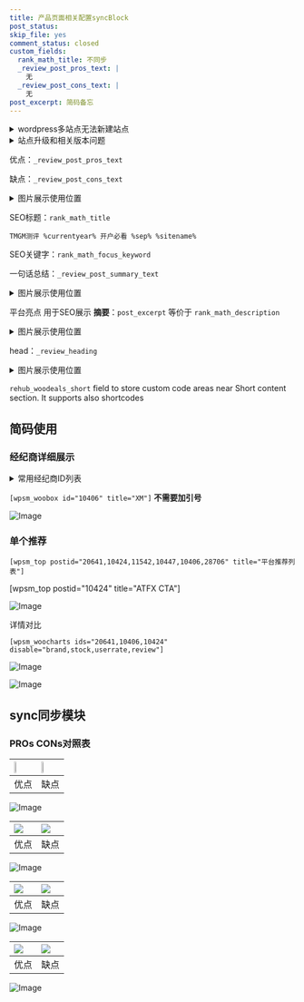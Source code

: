 ```yaml
---
title: 产品页面相关配置syncBlock
post_status: 
skip_file: yes
comment_status: closed
custom_fields:
  rank_math_title: 不同步
  _review_post_pros_text: |
    无
  _review_post_cons_text: |
    无
post_excerpt: 简码备忘
---
```

<details><summary>wordpress多站点无法新建站点</summary>

<li>和报错需要清理cookies一样的原因</li>
<li>wp-config.php里面<code>define( 'SUBDOMAIN_INSTALL', false );//子域名安装</code></li>
<li>新建子站点是用<code>define( 'SUBDOMAIN_INSTALL', true);//子域名安装</code> 完成以后，改成<code>false</code></li>
</details>

<details><summary>站点升级和相关版本问题</summary>

<p>wordpress：5.9.9
woocommerce：7.5.1
出现问题的地方：主题选项里面>><strong>Product layout >>compact style</strong></p>
<p>如何出现没有用过的字段 导致无法保存。先导出配置 然后进行修改，后面再次恢复即可。</p>
<p>出现部分字段无法显示时，需要返回默认布局后，对产品进行保存就好了。</p>
<p></p>
</details>

优点：`_review_post_pros_text`

缺点：`_review_post_cons_text`

<details><summary>图片展示使用位置</summary>

<img src="https://prod-files-secure.s3.us-west-2.amazonaws.com/39ed1227-6d7d-4570-be36-9ccd4a2c4241/f51d3d83-55d4-4bdf-9604-f37ec77ab556/Untitled.png?X-Amz-Algorithm=AWS4-HMAC-SHA256&X-Amz-Content-Sha256=UNSIGNED-PAYLOAD&X-Amz-Credential=ASIAZI2LB466UFKS53HN%2F20250731%2Fus-west-2%2Fs3%2Faws4_request&X-Amz-Date=20250731T165523Z&X-Amz-Expires=3600&X-Amz-Security-Token=IQoJb3JpZ2luX2VjELD%2F%2F%2F%2F%2F%2F%2F%2F%2F%2FwEaCXVzLXdlc3QtMiJIMEYCIQCiyEa4Yxycoh6OsjHelz1tOl1W%2F8N2GoIK5%2FLNcVBQeQIhAKO9qBP%2F4RwtvPYPZnduV%2FCfugQ2xWOoHw1lrXeKBhEgKogECNn%2F%2F%2F%2F%2F%2F%2F%2F%2F%2FwEQABoMNjM3NDIzMTgzODA1IgzrAM0qUjMypO9fdIAq3APukPLKz8BxGpj8S9b0mQWg5Fnht4qxG89aWvr68hvQfi%2BxnCndX9uBW1vHLK0ybI%2FdY7f3mZIkRNsKUU1VVRhl1rA9QAN8TpyN%2FuyMdsyWcdi4z1y8U%2BZYGi4P3lnivuh8CglFUqNx1IZprpH4DouKO8GE9T2pgE3NdtV4EctVmJ9UoV%2FvQdlJedSmvaoF6C5sr4xpQAZLALlT%2FocZn7W2iGYfRG3jzVOF1RXvF5T9UuJdSCyxiK%2BGrYlnFu2oDkHotq66oVIot69XRAOc4OJhAWHavMPgosQTS9O1qQLxf2eTqUL9vURLjyEr6vgKEF%2Bssc0g6LHsBtGc8KH5EbZeVR0IlJ2sGhPMp3vRx8ZppRLaipBerLMlY04iLQDeMQtIaw1hKIPJRHGqsClp2Io%2BhFG42CAcZra%2FkIGs76L9n%2F9DUcP6Fp6IunbpWpLH9QeqaPJDyU6QEwdWmscJh7IaSX%2FylbsZut%2F5ciGQCX4QUFlTaSrjlC2%2BQyogrkfAdeVWjTfR9xBTsn2c2sHSdCynmGLAIm%2FChE4zTIjVrI%2Bz%2Fp4GGkJmHTmXk0QGNs6ftQVHJeX%2FWVYCk9o63281SdRxvmnip0kRQtvobZ0YHToCNh%2Fz3VrBKIArX549kTCvnK7EBjqkAQZVRjqRZcmVpgLYpNg3G5j%2FEw7pRvV9Ae1f%2BEM49HiwxU1%2FYH6PoKE%2FV%2B4ckLTtT0yewsXHLLsSqfN%2B%2B098y1zc2YJWwyFDNGgoitZW42kDPvBrkJjW6ZY%2F6Bq2zzPIg5HIi2U6dW46NHSop7NxdF%2FSReOVIBrAd6qXGG9q4E1resFyKTkly8gfSQIC%2FjrtreVfyMKWoQIKU%2Fe8YGBVzlBR0q7Z&X-Amz-Signature=0d7b840f6ff5b5fa195ec6caef400a54f2ef22cc286e5c309cae71c53b8068fa&X-Amz-SignedHeaders=host&x-amz-checksum-mode=ENABLED&x-id=GetObject" alt="Image">
</details>

SEO标题：`rank_math_title`

`TMGM测评 %currentyear% 开户必看 %sep% %sitename%`

SEO关键字：`rank_math_focus_keyword`

一句话总结：`_review_post_summary_text`

<details><summary>图片展示使用位置</summary>

<img src="https://prod-files-secure.s3.us-west-2.amazonaws.com/39ed1227-6d7d-4570-be36-9ccd4a2c4241/4b96a922-296c-4f4e-8630-d1c870cbce01/Untitled.png?X-Amz-Algorithm=AWS4-HMAC-SHA256&X-Amz-Content-Sha256=UNSIGNED-PAYLOAD&X-Amz-Credential=ASIAZI2LB4666JV7SRA4%2F20250731%2Fus-west-2%2Fs3%2Faws4_request&X-Amz-Date=20250731T165524Z&X-Amz-Expires=3600&X-Amz-Security-Token=IQoJb3JpZ2luX2VjELD%2F%2F%2F%2F%2F%2F%2F%2F%2F%2FwEaCXVzLXdlc3QtMiJGMEQCIDxmzAfRsn7s8j5V6VISDm0NA76OSLSNRMN9e8hfLePxAiBDpcJQPE6hqkwxdKCLtbv6Nq5jlrBzht%2Fyf5BUUmCgayqIBAjZ%2F%2F%2F%2F%2F%2F%2F%2F%2F%2F8BEAAaDDYzNzQyMzE4MzgwNSIMoj1xe2FQklRJ%2Bl70KtwDi9nJiLuFtcasCnOMZJZjry03NoyCiqh64wFXgCMOUsl1CST0eTgUXLeevlauZUUIKlLXUU8%2Bwf7%2Fv%2BHr80%2BBh8B5bD0Uif%2BKXCDobrPhy%2FA2i%2BPm91Kt9qNkKINcUeaS7Zl12lNkLZAujC2fJderqeuPAoPodATqaDKSkGP9tiUVft27dLekV5%2FyU6OotnK3Etw%2FH7E8PnlbfMmgghpqQ1MSmFyK3SD9His6J3ug5oSHmwh7FQIo2cHL1zDVHGbEg%2BBC%2BFZTxIdT6fKIuUiFqd02VrNNDaMqDthtQNuesA%2FpUZ%2B2yAYjLaIhRe0w%2BBX%2FHN9LgCxRFRofQdLvtXYhwHXW4zlIsRW68Vb%2BiSFQKc8%2FB1KbGj%2FTtP7UveMBRR5ozaKwzaPtmgY3Py%2BV9uz08XnmsBvQ3eZ5uCNBqe0Rj3pqvHY5ywGOj5mjTcaaLsePEfGzxDoTrb2ZQTGiWERAf417ihB6vsy1tj%2FqcTCnr3NhtC5Yh0HIC5j%2Byyp%2BCVKbhEVibEk6JVYH%2BHRpQ5dKwvAutKs0heXO1gqIFj43YCqNCHCNDdq8CYryImtbsKOgTQSOrLx3qtOokxhkyV500B%2FRLfmbfmJY8oyesqCBoRSypUW15OOz5j3BZMwwwZyuxAY6pgFMRNss%2FVMuCIP74NlpJ4e59YrHEODNK91F5BSp30uFA8zg%2Faz%2F8oQyEMbR0ty5qJGip%2B%2B%2FdD40wHmEW%2Bg%2FjcEgYz00%2BD70oc4r5QhQBW1GOhg8C%2FIFhqzV0zWSsLn6yPa622jlTdOAfCC2zZ4Yid4JX0QHybIXOiBjFPhYrNL%2FHqdZM1Y1ue1T%2BJZzSDfhb4gQ6CN5epxDrJDhRnV8IkxhKP6Fg%2F4Y&X-Amz-Signature=d9f44ff7041081bf8648194770e6ab1526ce084b5fd92d0a4a87276009990541&X-Amz-SignedHeaders=host&x-amz-checksum-mode=ENABLED&x-id=GetObject" alt="Image">
</details>

平台亮点 用于SEO展示 **摘要**：`post_excerpt`  等价于 `rank_math_description`

<details><summary>图片展示使用位置</summary>

<img src="https://prod-files-secure.s3.us-west-2.amazonaws.com/39ed1227-6d7d-4570-be36-9ccd4a2c4241/1ee11f63-b60a-4dfe-a7a7-d58ff23b5d88/Untitled.png?X-Amz-Algorithm=AWS4-HMAC-SHA256&X-Amz-Content-Sha256=UNSIGNED-PAYLOAD&X-Amz-Credential=ASIAZI2LB4667M6522FU%2F20250731%2Fus-west-2%2Fs3%2Faws4_request&X-Amz-Date=20250731T165524Z&X-Amz-Expires=3600&X-Amz-Security-Token=IQoJb3JpZ2luX2VjELD%2F%2F%2F%2F%2F%2F%2F%2F%2F%2FwEaCXVzLXdlc3QtMiJIMEYCIQDwqyOgjRsi697zy1R8jrN1B8%2FbzE%2Bl61KGCdGpNCEPHwIhALkamIVpteAc4eKw3LjlxP53zOywh%2FiyEDHwPi8BRUjEKogECNn%2F%2F%2F%2F%2F%2F%2F%2F%2F%2FwEQABoMNjM3NDIzMTgzODA1IgxxtKtvVPRocCns7oIq3APl8JJebf5oC9UGVXL7MPMiR1s3acqn2e8vJr41Ji1yrorboqfysYgo0%2BWtRiki%2F9InAsw94kKM3%2BUaDxgc%2BW1ldATLpoJvCKc1o1kMKejmwQCzsd4Q8P7a2lLwEDOo9xxxt8NIBdyB2jTv3nixVoIlNejnsCtSwYEgkPlkzzlSAYyiOTouozIGflxiGVBJceLOTyxx0BS%2Bg9KCi%2FjsyJsDmKY2Q4LzAX%2FP%2FMzJAoIL78lPUdhKIbW487M6wbLpJUsivY3G4%2FDebxSeSPMs6yT37vOQw4otWg09clfYHK%2FUEGeJXFDQiFVk0bepPNOycXwluTvy37roGOKfWTz%2Fsj30R7YdbXg6odC4LJPBZq0HcG7CRlNJOuodicUVlbiqnXPexRWiSAZrlKOi0Vd1wRLlGWkXpF1CiAGp0t0ddqL4y2K0wBpOeJxOQfn1xmLz7wnhklN7MTVev3EjI1GfOaFMmcOfLU6kgX8llI1XGfUNcNaTkIaepYrmkBkmWfTDUGC2KKITf9E4N%2BkjeoJ6RLccC%2FvP0iIX%2B8Km2UtKmjYrUzENjzqzcGW558AKF%2BJRpEebdkc6Kgxa4Y865ahnbSX4CSSwVD4KnwJCOTg5TT0IbzZ13QlJdD1V0XPjojC2nK7EBjqkAXUtCqQ%2Ba2w3w3rsVTzIAoB6KvTlWhyOVa7qiN49NNX8bllH0qyfv%2BpZe%2FIjn%2F5N7cM88DP%2B51RZ7at12fTLMaeLDFpZxzg%2BkB%2B3pDiPXNNUgQJ%2FkxiFnG%2FBiPlNjaO5WHQmCmZSkpIt%2B6w76%2F6er0gS82VpKQ2xmRszXR650nlO5gvDdC%2B%2FQLheVPLjf2cOYz%2F%2Fn9owjDhLiARwxgCgEq1yhTV2&X-Amz-Signature=240b7e7d85ddbb775a1502d1c53b339682dba45702aa989654f17c878e62d95c&X-Amz-SignedHeaders=host&x-amz-checksum-mode=ENABLED&x-id=GetObject" alt="Image">
<img src="https://prod-files-secure.s3.us-west-2.amazonaws.com/39ed1227-6d7d-4570-be36-9ccd4a2c4241/ad4118b5-78d8-4fbe-801e-3b29b5d99c01/Untitled.png?X-Amz-Algorithm=AWS4-HMAC-SHA256&X-Amz-Content-Sha256=UNSIGNED-PAYLOAD&X-Amz-Credential=ASIAZI2LB4667M6522FU%2F20250731%2Fus-west-2%2Fs3%2Faws4_request&X-Amz-Date=20250731T165524Z&X-Amz-Expires=3600&X-Amz-Security-Token=IQoJb3JpZ2luX2VjELD%2F%2F%2F%2F%2F%2F%2F%2F%2F%2FwEaCXVzLXdlc3QtMiJIMEYCIQDwqyOgjRsi697zy1R8jrN1B8%2FbzE%2Bl61KGCdGpNCEPHwIhALkamIVpteAc4eKw3LjlxP53zOywh%2FiyEDHwPi8BRUjEKogECNn%2F%2F%2F%2F%2F%2F%2F%2F%2F%2FwEQABoMNjM3NDIzMTgzODA1IgxxtKtvVPRocCns7oIq3APl8JJebf5oC9UGVXL7MPMiR1s3acqn2e8vJr41Ji1yrorboqfysYgo0%2BWtRiki%2F9InAsw94kKM3%2BUaDxgc%2BW1ldATLpoJvCKc1o1kMKejmwQCzsd4Q8P7a2lLwEDOo9xxxt8NIBdyB2jTv3nixVoIlNejnsCtSwYEgkPlkzzlSAYyiOTouozIGflxiGVBJceLOTyxx0BS%2Bg9KCi%2FjsyJsDmKY2Q4LzAX%2FP%2FMzJAoIL78lPUdhKIbW487M6wbLpJUsivY3G4%2FDebxSeSPMs6yT37vOQw4otWg09clfYHK%2FUEGeJXFDQiFVk0bepPNOycXwluTvy37roGOKfWTz%2Fsj30R7YdbXg6odC4LJPBZq0HcG7CRlNJOuodicUVlbiqnXPexRWiSAZrlKOi0Vd1wRLlGWkXpF1CiAGp0t0ddqL4y2K0wBpOeJxOQfn1xmLz7wnhklN7MTVev3EjI1GfOaFMmcOfLU6kgX8llI1XGfUNcNaTkIaepYrmkBkmWfTDUGC2KKITf9E4N%2BkjeoJ6RLccC%2FvP0iIX%2B8Km2UtKmjYrUzENjzqzcGW558AKF%2BJRpEebdkc6Kgxa4Y865ahnbSX4CSSwVD4KnwJCOTg5TT0IbzZ13QlJdD1V0XPjojC2nK7EBjqkAXUtCqQ%2Ba2w3w3rsVTzIAoB6KvTlWhyOVa7qiN49NNX8bllH0qyfv%2BpZe%2FIjn%2F5N7cM88DP%2B51RZ7at12fTLMaeLDFpZxzg%2BkB%2B3pDiPXNNUgQJ%2FkxiFnG%2FBiPlNjaO5WHQmCmZSkpIt%2B6w76%2F6er0gS82VpKQ2xmRszXR650nlO5gvDdC%2B%2FQLheVPLjf2cOYz%2F%2Fn9owjDhLiARwxgCgEq1yhTV2&X-Amz-Signature=9386112fd1b7f0e42366029b81f9720de6ec938cf25eae37073b5cb2e0db769f&X-Amz-SignedHeaders=host&x-amz-checksum-mode=ENABLED&x-id=GetObject" alt="Image">
<img src="https://prod-files-secure.s3.us-west-2.amazonaws.com/39ed1227-6d7d-4570-be36-9ccd4a2c4241/a38cf7c9-a79c-4b64-9e94-13589fe0758b/Untitled.png?X-Amz-Algorithm=AWS4-HMAC-SHA256&X-Amz-Content-Sha256=UNSIGNED-PAYLOAD&X-Amz-Credential=ASIAZI2LB4667M6522FU%2F20250731%2Fus-west-2%2Fs3%2Faws4_request&X-Amz-Date=20250731T165524Z&X-Amz-Expires=3600&X-Amz-Security-Token=IQoJb3JpZ2luX2VjELD%2F%2F%2F%2F%2F%2F%2F%2F%2F%2FwEaCXVzLXdlc3QtMiJIMEYCIQDwqyOgjRsi697zy1R8jrN1B8%2FbzE%2Bl61KGCdGpNCEPHwIhALkamIVpteAc4eKw3LjlxP53zOywh%2FiyEDHwPi8BRUjEKogECNn%2F%2F%2F%2F%2F%2F%2F%2F%2F%2FwEQABoMNjM3NDIzMTgzODA1IgxxtKtvVPRocCns7oIq3APl8JJebf5oC9UGVXL7MPMiR1s3acqn2e8vJr41Ji1yrorboqfysYgo0%2BWtRiki%2F9InAsw94kKM3%2BUaDxgc%2BW1ldATLpoJvCKc1o1kMKejmwQCzsd4Q8P7a2lLwEDOo9xxxt8NIBdyB2jTv3nixVoIlNejnsCtSwYEgkPlkzzlSAYyiOTouozIGflxiGVBJceLOTyxx0BS%2Bg9KCi%2FjsyJsDmKY2Q4LzAX%2FP%2FMzJAoIL78lPUdhKIbW487M6wbLpJUsivY3G4%2FDebxSeSPMs6yT37vOQw4otWg09clfYHK%2FUEGeJXFDQiFVk0bepPNOycXwluTvy37roGOKfWTz%2Fsj30R7YdbXg6odC4LJPBZq0HcG7CRlNJOuodicUVlbiqnXPexRWiSAZrlKOi0Vd1wRLlGWkXpF1CiAGp0t0ddqL4y2K0wBpOeJxOQfn1xmLz7wnhklN7MTVev3EjI1GfOaFMmcOfLU6kgX8llI1XGfUNcNaTkIaepYrmkBkmWfTDUGC2KKITf9E4N%2BkjeoJ6RLccC%2FvP0iIX%2B8Km2UtKmjYrUzENjzqzcGW558AKF%2BJRpEebdkc6Kgxa4Y865ahnbSX4CSSwVD4KnwJCOTg5TT0IbzZ13QlJdD1V0XPjojC2nK7EBjqkAXUtCqQ%2Ba2w3w3rsVTzIAoB6KvTlWhyOVa7qiN49NNX8bllH0qyfv%2BpZe%2FIjn%2F5N7cM88DP%2B51RZ7at12fTLMaeLDFpZxzg%2BkB%2B3pDiPXNNUgQJ%2FkxiFnG%2FBiPlNjaO5WHQmCmZSkpIt%2B6w76%2F6er0gS82VpKQ2xmRszXR650nlO5gvDdC%2B%2FQLheVPLjf2cOYz%2F%2Fn9owjDhLiARwxgCgEq1yhTV2&X-Amz-Signature=2166314db44f8fbdb49808f3549148bd5e48c115947fba762a61ce8f8a4b3571&X-Amz-SignedHeaders=host&x-amz-checksum-mode=ENABLED&x-id=GetObject" alt="Image">
<img src="https://prod-files-secure.s3.us-west-2.amazonaws.com/39ed1227-6d7d-4570-be36-9ccd4a2c4241/7da6fc1e-d2ac-42ae-8c75-cb5749aa18f6/Untitled.png?X-Amz-Algorithm=AWS4-HMAC-SHA256&X-Amz-Content-Sha256=UNSIGNED-PAYLOAD&X-Amz-Credential=ASIAZI2LB4667M6522FU%2F20250731%2Fus-west-2%2Fs3%2Faws4_request&X-Amz-Date=20250731T165524Z&X-Amz-Expires=3600&X-Amz-Security-Token=IQoJb3JpZ2luX2VjELD%2F%2F%2F%2F%2F%2F%2F%2F%2F%2FwEaCXVzLXdlc3QtMiJIMEYCIQDwqyOgjRsi697zy1R8jrN1B8%2FbzE%2Bl61KGCdGpNCEPHwIhALkamIVpteAc4eKw3LjlxP53zOywh%2FiyEDHwPi8BRUjEKogECNn%2F%2F%2F%2F%2F%2F%2F%2F%2F%2FwEQABoMNjM3NDIzMTgzODA1IgxxtKtvVPRocCns7oIq3APl8JJebf5oC9UGVXL7MPMiR1s3acqn2e8vJr41Ji1yrorboqfysYgo0%2BWtRiki%2F9InAsw94kKM3%2BUaDxgc%2BW1ldATLpoJvCKc1o1kMKejmwQCzsd4Q8P7a2lLwEDOo9xxxt8NIBdyB2jTv3nixVoIlNejnsCtSwYEgkPlkzzlSAYyiOTouozIGflxiGVBJceLOTyxx0BS%2Bg9KCi%2FjsyJsDmKY2Q4LzAX%2FP%2FMzJAoIL78lPUdhKIbW487M6wbLpJUsivY3G4%2FDebxSeSPMs6yT37vOQw4otWg09clfYHK%2FUEGeJXFDQiFVk0bepPNOycXwluTvy37roGOKfWTz%2Fsj30R7YdbXg6odC4LJPBZq0HcG7CRlNJOuodicUVlbiqnXPexRWiSAZrlKOi0Vd1wRLlGWkXpF1CiAGp0t0ddqL4y2K0wBpOeJxOQfn1xmLz7wnhklN7MTVev3EjI1GfOaFMmcOfLU6kgX8llI1XGfUNcNaTkIaepYrmkBkmWfTDUGC2KKITf9E4N%2BkjeoJ6RLccC%2FvP0iIX%2B8Km2UtKmjYrUzENjzqzcGW558AKF%2BJRpEebdkc6Kgxa4Y865ahnbSX4CSSwVD4KnwJCOTg5TT0IbzZ13QlJdD1V0XPjojC2nK7EBjqkAXUtCqQ%2Ba2w3w3rsVTzIAoB6KvTlWhyOVa7qiN49NNX8bllH0qyfv%2BpZe%2FIjn%2F5N7cM88DP%2B51RZ7at12fTLMaeLDFpZxzg%2BkB%2B3pDiPXNNUgQJ%2FkxiFnG%2FBiPlNjaO5WHQmCmZSkpIt%2B6w76%2F6er0gS82VpKQ2xmRszXR650nlO5gvDdC%2B%2FQLheVPLjf2cOYz%2F%2Fn9owjDhLiARwxgCgEq1yhTV2&X-Amz-Signature=66c5c4ff1d853ab5c50f708216184128c0221ba1014c60f0e1a933d171d78f72&X-Amz-SignedHeaders=host&x-amz-checksum-mode=ENABLED&x-id=GetObject" alt="Image">
<img src="https://prod-files-secure.s3.us-west-2.amazonaws.com/39ed1227-6d7d-4570-be36-9ccd4a2c4241/7e97f40a-eaee-47f5-b2f9-475f96808fa7/Untitled.png?X-Amz-Algorithm=AWS4-HMAC-SHA256&X-Amz-Content-Sha256=UNSIGNED-PAYLOAD&X-Amz-Credential=ASIAZI2LB4667M6522FU%2F20250731%2Fus-west-2%2Fs3%2Faws4_request&X-Amz-Date=20250731T165524Z&X-Amz-Expires=3600&X-Amz-Security-Token=IQoJb3JpZ2luX2VjELD%2F%2F%2F%2F%2F%2F%2F%2F%2F%2FwEaCXVzLXdlc3QtMiJIMEYCIQDwqyOgjRsi697zy1R8jrN1B8%2FbzE%2Bl61KGCdGpNCEPHwIhALkamIVpteAc4eKw3LjlxP53zOywh%2FiyEDHwPi8BRUjEKogECNn%2F%2F%2F%2F%2F%2F%2F%2F%2F%2FwEQABoMNjM3NDIzMTgzODA1IgxxtKtvVPRocCns7oIq3APl8JJebf5oC9UGVXL7MPMiR1s3acqn2e8vJr41Ji1yrorboqfysYgo0%2BWtRiki%2F9InAsw94kKM3%2BUaDxgc%2BW1ldATLpoJvCKc1o1kMKejmwQCzsd4Q8P7a2lLwEDOo9xxxt8NIBdyB2jTv3nixVoIlNejnsCtSwYEgkPlkzzlSAYyiOTouozIGflxiGVBJceLOTyxx0BS%2Bg9KCi%2FjsyJsDmKY2Q4LzAX%2FP%2FMzJAoIL78lPUdhKIbW487M6wbLpJUsivY3G4%2FDebxSeSPMs6yT37vOQw4otWg09clfYHK%2FUEGeJXFDQiFVk0bepPNOycXwluTvy37roGOKfWTz%2Fsj30R7YdbXg6odC4LJPBZq0HcG7CRlNJOuodicUVlbiqnXPexRWiSAZrlKOi0Vd1wRLlGWkXpF1CiAGp0t0ddqL4y2K0wBpOeJxOQfn1xmLz7wnhklN7MTVev3EjI1GfOaFMmcOfLU6kgX8llI1XGfUNcNaTkIaepYrmkBkmWfTDUGC2KKITf9E4N%2BkjeoJ6RLccC%2FvP0iIX%2B8Km2UtKmjYrUzENjzqzcGW558AKF%2BJRpEebdkc6Kgxa4Y865ahnbSX4CSSwVD4KnwJCOTg5TT0IbzZ13QlJdD1V0XPjojC2nK7EBjqkAXUtCqQ%2Ba2w3w3rsVTzIAoB6KvTlWhyOVa7qiN49NNX8bllH0qyfv%2BpZe%2FIjn%2F5N7cM88DP%2B51RZ7at12fTLMaeLDFpZxzg%2BkB%2B3pDiPXNNUgQJ%2FkxiFnG%2FBiPlNjaO5WHQmCmZSkpIt%2B6w76%2F6er0gS82VpKQ2xmRszXR650nlO5gvDdC%2B%2FQLheVPLjf2cOYz%2F%2Fn9owjDhLiARwxgCgEq1yhTV2&X-Amz-Signature=143ae9e1d1b84d90cc0bdd1271e3b0c7bc2c962e560eb58d6ae00d2e8ef2178e&X-Amz-SignedHeaders=host&x-amz-checksum-mode=ENABLED&x-id=GetObject" alt="Image">
</details>

head：`_review_heading`

<details><summary>图片展示使用位置</summary>

<img src="https://prod-files-secure.s3.us-west-2.amazonaws.com/39ed1227-6d7d-4570-be36-9ccd4a2c4241/3a4650ad-9887-415c-889a-edd51fa54f27/Untitled.png?X-Amz-Algorithm=AWS4-HMAC-SHA256&X-Amz-Content-Sha256=UNSIGNED-PAYLOAD&X-Amz-Credential=ASIAZI2LB4666KXZDAN2%2F20250731%2Fus-west-2%2Fs3%2Faws4_request&X-Amz-Date=20250731T165525Z&X-Amz-Expires=3600&X-Amz-Security-Token=IQoJb3JpZ2luX2VjELD%2F%2F%2F%2F%2F%2F%2F%2F%2F%2FwEaCXVzLXdlc3QtMiJGMEQCIAF7vldK3nwXmKRNPJBkSDqaxsAlq%2BmDeVnxxgJU0YDSAiB1g%2B8sq2QmyXSxpJkryQL8dQ0gh5skIwlDJQHbQJQuKyqIBAjZ%2F%2F%2F%2F%2F%2F%2F%2F%2F%2F8BEAAaDDYzNzQyMzE4MzgwNSIMCYiEWELDVWNLOCVnKtwDedl2IuW7hq61GjfwofP%2BLqPr9PN%2BTfosRKFlgbfl27wJmyTDJ1URIksrXdVth4xFgMFp9L02IiFYxP%2FJ6ee%2FbKntaCtaFsqijp9NrYfNOm7cqhSkKFtA%2FieaM5GEkvk7CAzW73bv2%2Fw3ndY0AAVWmEY4hJGRUPo8ZEUM7NplEiAj19Gi%2FDM9qBJLHEIXJ87PHQMWLPVg5gjNldg%2BYvDwHNYSPdQzDhVETgGOMxxHMc6AEhcxhX7g4qcPAKavpW641t3WC1lHOpZXky3S7sS283FY2BWLCQNxaqG7rked3ITvgnwFL2xjcqqxyap915AcuXRsvkBw%2FMgJDb7EfZJMApZ3x9B23%2FZLqG4spJ9mZyJRKCQXXT%2FQDJIIDxfh81yLcklWYyQELq6Kq5JZj7sPTMR2T%2FMBD8EizU2f3HT%2Fd3QSicNtvLeAG1HzjBAG%2FjqHxDxpSPT8CSOlnJzuaM3fQx1NtvklVMqOqWsD49X7TmSKd9HmP%2FYxQPMx3nsUTiUUz4E2sM7FAC7Bgb2vU8x6WvoKg2q72ufsLgUCBzZWOFvreACkRajHDkgAmpHeRjYQLlEgxrBINNshPabZ4oZODSMWKPgR9X5m5NytCO5jODZtnpiW7CgMkyJ9xtcwwJyuxAY6pgFWZ%2FK%2BKrCAjG124k2EN30zKkOUiWTNPAinQL3BXdqgW%2F1Nd0YehTqUd8044aXp3VfK0VJ78rrxpybDaHtQRVH2YJ3j05fnqvg94x9j3it4QcT6qz1s9KcOQA5RS6W9oV6SnpMEP2HAOG9wMfXHPOrRXQdyqm7%2BzWaIQ1YFyybtCP3gYYjHZjT0SPKrHtY5PhMyzFvF5gCVhvFoO%2FF%2FOEjb1t1B%2B3r3&X-Amz-Signature=59b8a78dab0b184f6156de1e5545af6cde2926372bc55bd7346800b0e406970d&X-Amz-SignedHeaders=host&x-amz-checksum-mode=ENABLED&x-id=GetObject" alt="Image">
</details>

`rehub_woodeals_short`	field to store custom code areas near Short content section. It supports also shortcodes



## 简码使用

### 经纪商详细展示

<details><summary>常用经纪商ID列表</summary>

<pre><code class="php">嘉盛 ===> 20641  [wpsm_woobox id="20641" title="嘉盛"]
易信easymarkets ===> 11542  [wpsm_woobox id="11542" title="易信easymarkets"]
ATFX外汇 ===> 10424  [wpsm_woobox id="10424" title="ATFX"]
XM ===> 10406  [wpsm_woobox id="10406" title="XM"]
TMGM ===> 29622  [wpsm_woobox id="29622" title="TMGM"]
HYCM ===> 10447  [wpsm_woobox id="10447" title="HYCM"]
fpmarkets澳福外汇 ===> 20639  [wpsm_woobox id="20639" title="fpmarkets澳福外汇"]</code></pre>
</details>

`[wpsm_woobox id="10406" title="XM"]` **不需要加引号**

![Image](https://prod-files-secure.s3.us-west-2.amazonaws.com/39ed1227-6d7d-4570-be36-9ccd4a2c4241/4f898f9d-0fa7-4e43-acd3-ac6bc7be575a/Untitled.png?X-Amz-Algorithm=AWS4-HMAC-SHA256&X-Amz-Content-Sha256=UNSIGNED-PAYLOAD&X-Amz-Credential=ASIAZI2LB4665QR3B5YI%2F20250731%2Fus-west-2%2Fs3%2Faws4_request&X-Amz-Date=20250731T165522Z&X-Amz-Expires=3600&X-Amz-Security-Token=IQoJb3JpZ2luX2VjELD%2F%2F%2F%2F%2F%2F%2F%2F%2F%2FwEaCXVzLXdlc3QtMiJIMEYCIQC8IqnoVn%2FNezDUB20lVNrsmtPRbQFiZDZthX7U8y0pbwIhAJxIH7R3VPrkS7NSfS0yLBSKNE04L2IgelZn4VJVwy3yKogECNn%2F%2F%2F%2F%2F%2F%2F%2F%2F%2FwEQABoMNjM3NDIzMTgzODA1IgyMpOTmzmBCMqRSICMq3ANaEj0Hu%2FHH2KbvrTRV3Av34QyFm6QLDoqipRJdXhwKe9r9pOjnK85Ku3dBBsV1vq4A5eGfe%2BRtHt4rZ%2BZfWcKOn4ANrsZj8vulkg48C6%2F5T6GDGaCiA%2Fw94iuC4Hs7b8iXMYdLE7X9d%2FUCdt5o6cGBmYZFZ7lyQ8X%2FiWtDt7Czn4Sr0L9MpP2cMyOCwfd4lrPKRRFUAgSmJHVgAX%2BfDf32qSiy7wPlqhzb4LCJZJAgzFnbnmxsJgnpwhG9rJ2m9rXko6FfLTrvjvMEINELwYgdzc%2Ft%2BbmwYir56uCMcC6dPGIaFO%2BAbpAkVoRClpjk15bgT6y9oDIJqDUDoiU86tFWadn2QLoTNi0sOXfGOZqmPsXZTqQJWbMPnf%2FKuf2eruJ9KAtUXKUk5h%2BpkAx9MeFtjSLbVf5sAwulVFH61DPkaINiLufPMqhaWAYuTi%2F8HajtrBgzRkdWpqONcbSvDlnTr0yowOlINkyimMSzAueD4zfMig%2B2p25ALsHIeDKe6v0n6gfJaIgdfI4iTpA2fLPOyWI666dTCp5a9WeAFHVuaEJKEhGG946obUtNn6o8eLONY93%2BfTR2rgb%2F%2FCdtaGxdMHWb%2F3KeglAmFU%2B2UIIvG1QpglCoDqj3YokIfjDinK7EBjqkATlGuEF8qjkxmKd84QnGjg6o4hRkhiHcUWMsocis%2FgIetg5jx%2Flg%2ByAf%2FmY6Kao%2FM81H%2Bj2IT3qUc2LiwQW8w85i7kcDcKucFHQd1PDZoNKAKZEHVk6ios70HsDFw%2FsA8lrnhyrZQviW%2Be9q6IXfpT%2BlDEQrCHyO7lWvnsGDiG%2FZi%2B%2FuV%2Fw39P4WronfTMq5HnpO%2B1AAerdUUZBLrPVuJVGi6crf&X-Amz-Signature=990605f91844822d7691b6d1d187bd18cdd0becb7655a5b66916e7c016b385ea&X-Amz-SignedHeaders=host&x-amz-checksum-mode=ENABLED&x-id=GetObject)

### 单个推荐
`[wpsm_top postid="20641,10424,11542,10447,10406,28706" title="平台推荐列表"]`

[wpsm_top postid="10424" title="ATFX CTA"]

![Image](https://prod-files-secure.s3.us-west-2.amazonaws.com/39ed1227-6d7d-4570-be36-9ccd4a2c4241/5ac620dc-51a8-48b6-b55d-91f47299193c/Untitled.png?X-Amz-Algorithm=AWS4-HMAC-SHA256&X-Amz-Content-Sha256=UNSIGNED-PAYLOAD&X-Amz-Credential=ASIAZI2LB4665QR3B5YI%2F20250731%2Fus-west-2%2Fs3%2Faws4_request&X-Amz-Date=20250731T165522Z&X-Amz-Expires=3600&X-Amz-Security-Token=IQoJb3JpZ2luX2VjELD%2F%2F%2F%2F%2F%2F%2F%2F%2F%2FwEaCXVzLXdlc3QtMiJIMEYCIQC8IqnoVn%2FNezDUB20lVNrsmtPRbQFiZDZthX7U8y0pbwIhAJxIH7R3VPrkS7NSfS0yLBSKNE04L2IgelZn4VJVwy3yKogECNn%2F%2F%2F%2F%2F%2F%2F%2F%2F%2FwEQABoMNjM3NDIzMTgzODA1IgyMpOTmzmBCMqRSICMq3ANaEj0Hu%2FHH2KbvrTRV3Av34QyFm6QLDoqipRJdXhwKe9r9pOjnK85Ku3dBBsV1vq4A5eGfe%2BRtHt4rZ%2BZfWcKOn4ANrsZj8vulkg48C6%2F5T6GDGaCiA%2Fw94iuC4Hs7b8iXMYdLE7X9d%2FUCdt5o6cGBmYZFZ7lyQ8X%2FiWtDt7Czn4Sr0L9MpP2cMyOCwfd4lrPKRRFUAgSmJHVgAX%2BfDf32qSiy7wPlqhzb4LCJZJAgzFnbnmxsJgnpwhG9rJ2m9rXko6FfLTrvjvMEINELwYgdzc%2Ft%2BbmwYir56uCMcC6dPGIaFO%2BAbpAkVoRClpjk15bgT6y9oDIJqDUDoiU86tFWadn2QLoTNi0sOXfGOZqmPsXZTqQJWbMPnf%2FKuf2eruJ9KAtUXKUk5h%2BpkAx9MeFtjSLbVf5sAwulVFH61DPkaINiLufPMqhaWAYuTi%2F8HajtrBgzRkdWpqONcbSvDlnTr0yowOlINkyimMSzAueD4zfMig%2B2p25ALsHIeDKe6v0n6gfJaIgdfI4iTpA2fLPOyWI666dTCp5a9WeAFHVuaEJKEhGG946obUtNn6o8eLONY93%2BfTR2rgb%2F%2FCdtaGxdMHWb%2F3KeglAmFU%2B2UIIvG1QpglCoDqj3YokIfjDinK7EBjqkATlGuEF8qjkxmKd84QnGjg6o4hRkhiHcUWMsocis%2FgIetg5jx%2Flg%2ByAf%2FmY6Kao%2FM81H%2Bj2IT3qUc2LiwQW8w85i7kcDcKucFHQd1PDZoNKAKZEHVk6ios70HsDFw%2FsA8lrnhyrZQviW%2Be9q6IXfpT%2BlDEQrCHyO7lWvnsGDiG%2FZi%2B%2FuV%2Fw39P4WronfTMq5HnpO%2B1AAerdUUZBLrPVuJVGi6crf&X-Amz-Signature=aa26f125863526fd152c24ecb732c5615d43ca5132892380ab156992f8cd55b9&X-Amz-SignedHeaders=host&x-amz-checksum-mode=ENABLED&x-id=GetObject)

详情对比

`[wpsm_woocharts ids="20641,10406,10424" disable="brand,stock,userrate,review"]`

![Image](https://prod-files-secure.s3.us-west-2.amazonaws.com/39ed1227-6d7d-4570-be36-9ccd4a2c4241/bf3ba45f-b9f3-4295-8aef-b4a495fd25f4/Untitled.png?X-Amz-Algorithm=AWS4-HMAC-SHA256&X-Amz-Content-Sha256=UNSIGNED-PAYLOAD&X-Amz-Credential=ASIAZI2LB4665QR3B5YI%2F20250731%2Fus-west-2%2Fs3%2Faws4_request&X-Amz-Date=20250731T165522Z&X-Amz-Expires=3600&X-Amz-Security-Token=IQoJb3JpZ2luX2VjELD%2F%2F%2F%2F%2F%2F%2F%2F%2F%2FwEaCXVzLXdlc3QtMiJIMEYCIQC8IqnoVn%2FNezDUB20lVNrsmtPRbQFiZDZthX7U8y0pbwIhAJxIH7R3VPrkS7NSfS0yLBSKNE04L2IgelZn4VJVwy3yKogECNn%2F%2F%2F%2F%2F%2F%2F%2F%2F%2FwEQABoMNjM3NDIzMTgzODA1IgyMpOTmzmBCMqRSICMq3ANaEj0Hu%2FHH2KbvrTRV3Av34QyFm6QLDoqipRJdXhwKe9r9pOjnK85Ku3dBBsV1vq4A5eGfe%2BRtHt4rZ%2BZfWcKOn4ANrsZj8vulkg48C6%2F5T6GDGaCiA%2Fw94iuC4Hs7b8iXMYdLE7X9d%2FUCdt5o6cGBmYZFZ7lyQ8X%2FiWtDt7Czn4Sr0L9MpP2cMyOCwfd4lrPKRRFUAgSmJHVgAX%2BfDf32qSiy7wPlqhzb4LCJZJAgzFnbnmxsJgnpwhG9rJ2m9rXko6FfLTrvjvMEINELwYgdzc%2Ft%2BbmwYir56uCMcC6dPGIaFO%2BAbpAkVoRClpjk15bgT6y9oDIJqDUDoiU86tFWadn2QLoTNi0sOXfGOZqmPsXZTqQJWbMPnf%2FKuf2eruJ9KAtUXKUk5h%2BpkAx9MeFtjSLbVf5sAwulVFH61DPkaINiLufPMqhaWAYuTi%2F8HajtrBgzRkdWpqONcbSvDlnTr0yowOlINkyimMSzAueD4zfMig%2B2p25ALsHIeDKe6v0n6gfJaIgdfI4iTpA2fLPOyWI666dTCp5a9WeAFHVuaEJKEhGG946obUtNn6o8eLONY93%2BfTR2rgb%2F%2FCdtaGxdMHWb%2F3KeglAmFU%2B2UIIvG1QpglCoDqj3YokIfjDinK7EBjqkATlGuEF8qjkxmKd84QnGjg6o4hRkhiHcUWMsocis%2FgIetg5jx%2Flg%2ByAf%2FmY6Kao%2FM81H%2Bj2IT3qUc2LiwQW8w85i7kcDcKucFHQd1PDZoNKAKZEHVk6ios70HsDFw%2FsA8lrnhyrZQviW%2Be9q6IXfpT%2BlDEQrCHyO7lWvnsGDiG%2FZi%2B%2FuV%2Fw39P4WronfTMq5HnpO%2B1AAerdUUZBLrPVuJVGi6crf&X-Amz-Signature=98f62d322bf0f83861309740c6630d51b4b39ea10db29e9a4657c0e3e018a77f&X-Amz-SignedHeaders=host&x-amz-checksum-mode=ENABLED&x-id=GetObject)

![Image](https://prod-files-secure.s3.us-west-2.amazonaws.com/39ed1227-6d7d-4570-be36-9ccd4a2c4241/30bc56ef-f383-4b48-9768-2ebc9e436ec0/Untitled.png?X-Amz-Algorithm=AWS4-HMAC-SHA256&X-Amz-Content-Sha256=UNSIGNED-PAYLOAD&X-Amz-Credential=ASIAZI2LB4665QR3B5YI%2F20250731%2Fus-west-2%2Fs3%2Faws4_request&X-Amz-Date=20250731T165522Z&X-Amz-Expires=3600&X-Amz-Security-Token=IQoJb3JpZ2luX2VjELD%2F%2F%2F%2F%2F%2F%2F%2F%2F%2FwEaCXVzLXdlc3QtMiJIMEYCIQC8IqnoVn%2FNezDUB20lVNrsmtPRbQFiZDZthX7U8y0pbwIhAJxIH7R3VPrkS7NSfS0yLBSKNE04L2IgelZn4VJVwy3yKogECNn%2F%2F%2F%2F%2F%2F%2F%2F%2F%2FwEQABoMNjM3NDIzMTgzODA1IgyMpOTmzmBCMqRSICMq3ANaEj0Hu%2FHH2KbvrTRV3Av34QyFm6QLDoqipRJdXhwKe9r9pOjnK85Ku3dBBsV1vq4A5eGfe%2BRtHt4rZ%2BZfWcKOn4ANrsZj8vulkg48C6%2F5T6GDGaCiA%2Fw94iuC4Hs7b8iXMYdLE7X9d%2FUCdt5o6cGBmYZFZ7lyQ8X%2FiWtDt7Czn4Sr0L9MpP2cMyOCwfd4lrPKRRFUAgSmJHVgAX%2BfDf32qSiy7wPlqhzb4LCJZJAgzFnbnmxsJgnpwhG9rJ2m9rXko6FfLTrvjvMEINELwYgdzc%2Ft%2BbmwYir56uCMcC6dPGIaFO%2BAbpAkVoRClpjk15bgT6y9oDIJqDUDoiU86tFWadn2QLoTNi0sOXfGOZqmPsXZTqQJWbMPnf%2FKuf2eruJ9KAtUXKUk5h%2BpkAx9MeFtjSLbVf5sAwulVFH61DPkaINiLufPMqhaWAYuTi%2F8HajtrBgzRkdWpqONcbSvDlnTr0yowOlINkyimMSzAueD4zfMig%2B2p25ALsHIeDKe6v0n6gfJaIgdfI4iTpA2fLPOyWI666dTCp5a9WeAFHVuaEJKEhGG946obUtNn6o8eLONY93%2BfTR2rgb%2F%2FCdtaGxdMHWb%2F3KeglAmFU%2B2UIIvG1QpglCoDqj3YokIfjDinK7EBjqkATlGuEF8qjkxmKd84QnGjg6o4hRkhiHcUWMsocis%2FgIetg5jx%2Flg%2ByAf%2FmY6Kao%2FM81H%2Bj2IT3qUc2LiwQW8w85i7kcDcKucFHQd1PDZoNKAKZEHVk6ios70HsDFw%2FsA8lrnhyrZQviW%2Be9q6IXfpT%2BlDEQrCHyO7lWvnsGDiG%2FZi%2B%2FuV%2Fw39P4WronfTMq5HnpO%2B1AAerdUUZBLrPVuJVGi6crf&X-Amz-Signature=27abeeffe40caccec835eaabb99e45ddf2e31b21c3f7df3298e6637a4c8182e5&X-Amz-SignedHeaders=host&x-amz-checksum-mode=ENABLED&x-id=GetObject)

## sync同步模块

### PROs CONs对照表

| <img src="https://cdn.ifttt.fun/gh/jarlin8/OSS@main/icons/customize/pros.svg" height="auto" width="37.3%"> | <img src="https://cdn.ifttt.fun/gh/jarlin8/OSS@main/icons/customize/cons.svg" height="auto" width="28.8%"> |
| :--- | :--- |
| 优点 | 缺点 |

![Image](https://prod-files-secure.s3.us-west-2.amazonaws.com/39ed1227-6d7d-4570-be36-9ccd4a2c4241/8742b755-dfb5-4004-9a5f-d6e561664bd8/Untitled.png?X-Amz-Algorithm=AWS4-HMAC-SHA256&X-Amz-Content-Sha256=UNSIGNED-PAYLOAD&X-Amz-Credential=ASIAZI2LB4665QR3B5YI%2F20250731%2Fus-west-2%2Fs3%2Faws4_request&X-Amz-Date=20250731T165522Z&X-Amz-Expires=3600&X-Amz-Security-Token=IQoJb3JpZ2luX2VjELD%2F%2F%2F%2F%2F%2F%2F%2F%2F%2FwEaCXVzLXdlc3QtMiJIMEYCIQC8IqnoVn%2FNezDUB20lVNrsmtPRbQFiZDZthX7U8y0pbwIhAJxIH7R3VPrkS7NSfS0yLBSKNE04L2IgelZn4VJVwy3yKogECNn%2F%2F%2F%2F%2F%2F%2F%2F%2F%2FwEQABoMNjM3NDIzMTgzODA1IgyMpOTmzmBCMqRSICMq3ANaEj0Hu%2FHH2KbvrTRV3Av34QyFm6QLDoqipRJdXhwKe9r9pOjnK85Ku3dBBsV1vq4A5eGfe%2BRtHt4rZ%2BZfWcKOn4ANrsZj8vulkg48C6%2F5T6GDGaCiA%2Fw94iuC4Hs7b8iXMYdLE7X9d%2FUCdt5o6cGBmYZFZ7lyQ8X%2FiWtDt7Czn4Sr0L9MpP2cMyOCwfd4lrPKRRFUAgSmJHVgAX%2BfDf32qSiy7wPlqhzb4LCJZJAgzFnbnmxsJgnpwhG9rJ2m9rXko6FfLTrvjvMEINELwYgdzc%2Ft%2BbmwYir56uCMcC6dPGIaFO%2BAbpAkVoRClpjk15bgT6y9oDIJqDUDoiU86tFWadn2QLoTNi0sOXfGOZqmPsXZTqQJWbMPnf%2FKuf2eruJ9KAtUXKUk5h%2BpkAx9MeFtjSLbVf5sAwulVFH61DPkaINiLufPMqhaWAYuTi%2F8HajtrBgzRkdWpqONcbSvDlnTr0yowOlINkyimMSzAueD4zfMig%2B2p25ALsHIeDKe6v0n6gfJaIgdfI4iTpA2fLPOyWI666dTCp5a9WeAFHVuaEJKEhGG946obUtNn6o8eLONY93%2BfTR2rgb%2F%2FCdtaGxdMHWb%2F3KeglAmFU%2B2UIIvG1QpglCoDqj3YokIfjDinK7EBjqkATlGuEF8qjkxmKd84QnGjg6o4hRkhiHcUWMsocis%2FgIetg5jx%2Flg%2ByAf%2FmY6Kao%2FM81H%2Bj2IT3qUc2LiwQW8w85i7kcDcKucFHQd1PDZoNKAKZEHVk6ios70HsDFw%2FsA8lrnhyrZQviW%2Be9q6IXfpT%2BlDEQrCHyO7lWvnsGDiG%2FZi%2B%2FuV%2Fw39P4WronfTMq5HnpO%2B1AAerdUUZBLrPVuJVGi6crf&X-Amz-Signature=2011ac72267fa0df2f9582d9007eb3ce4bbc5665098985f825854e33461fa099&X-Amz-SignedHeaders=host&x-amz-checksum-mode=ENABLED&x-id=GetObject)

| <img src="https://cdn.ifttt.fun/gh/jarlin8/OSS@main/icons/customize/pros1.svg" height="auto"> | <img src="https://cdn.ifttt.fun/gh/jarlin8/OSS@main/icons/customize/cons1.svg" height="auto"> |
| :--- | :--- |
| 优点 | 缺点 |

![Image](https://prod-files-secure.s3.us-west-2.amazonaws.com/39ed1227-6d7d-4570-be36-9ccd4a2c4241/806358f8-c9c4-4e17-bb35-c6c76a5397a5/Untitled.png?X-Amz-Algorithm=AWS4-HMAC-SHA256&X-Amz-Content-Sha256=UNSIGNED-PAYLOAD&X-Amz-Credential=ASIAZI2LB4665QR3B5YI%2F20250731%2Fus-west-2%2Fs3%2Faws4_request&X-Amz-Date=20250731T165522Z&X-Amz-Expires=3600&X-Amz-Security-Token=IQoJb3JpZ2luX2VjELD%2F%2F%2F%2F%2F%2F%2F%2F%2F%2FwEaCXVzLXdlc3QtMiJIMEYCIQC8IqnoVn%2FNezDUB20lVNrsmtPRbQFiZDZthX7U8y0pbwIhAJxIH7R3VPrkS7NSfS0yLBSKNE04L2IgelZn4VJVwy3yKogECNn%2F%2F%2F%2F%2F%2F%2F%2F%2F%2FwEQABoMNjM3NDIzMTgzODA1IgyMpOTmzmBCMqRSICMq3ANaEj0Hu%2FHH2KbvrTRV3Av34QyFm6QLDoqipRJdXhwKe9r9pOjnK85Ku3dBBsV1vq4A5eGfe%2BRtHt4rZ%2BZfWcKOn4ANrsZj8vulkg48C6%2F5T6GDGaCiA%2Fw94iuC4Hs7b8iXMYdLE7X9d%2FUCdt5o6cGBmYZFZ7lyQ8X%2FiWtDt7Czn4Sr0L9MpP2cMyOCwfd4lrPKRRFUAgSmJHVgAX%2BfDf32qSiy7wPlqhzb4LCJZJAgzFnbnmxsJgnpwhG9rJ2m9rXko6FfLTrvjvMEINELwYgdzc%2Ft%2BbmwYir56uCMcC6dPGIaFO%2BAbpAkVoRClpjk15bgT6y9oDIJqDUDoiU86tFWadn2QLoTNi0sOXfGOZqmPsXZTqQJWbMPnf%2FKuf2eruJ9KAtUXKUk5h%2BpkAx9MeFtjSLbVf5sAwulVFH61DPkaINiLufPMqhaWAYuTi%2F8HajtrBgzRkdWpqONcbSvDlnTr0yowOlINkyimMSzAueD4zfMig%2B2p25ALsHIeDKe6v0n6gfJaIgdfI4iTpA2fLPOyWI666dTCp5a9WeAFHVuaEJKEhGG946obUtNn6o8eLONY93%2BfTR2rgb%2F%2FCdtaGxdMHWb%2F3KeglAmFU%2B2UIIvG1QpglCoDqj3YokIfjDinK7EBjqkATlGuEF8qjkxmKd84QnGjg6o4hRkhiHcUWMsocis%2FgIetg5jx%2Flg%2ByAf%2FmY6Kao%2FM81H%2Bj2IT3qUc2LiwQW8w85i7kcDcKucFHQd1PDZoNKAKZEHVk6ios70HsDFw%2FsA8lrnhyrZQviW%2Be9q6IXfpT%2BlDEQrCHyO7lWvnsGDiG%2FZi%2B%2FuV%2Fw39P4WronfTMq5HnpO%2B1AAerdUUZBLrPVuJVGi6crf&X-Amz-Signature=8a565e8a00ae1cbed9944f3134898656dbf857de759ae5f9909f43776c98e5d3&X-Amz-SignedHeaders=host&x-amz-checksum-mode=ENABLED&x-id=GetObject)

| <img src="https://cdn.ifttt.fun/gh/jarlin8/OSS@main/icons/customize/pros2.svg" height="auto"> | <img src="https://cdn.ifttt.fun/gh/jarlin8/OSS@main/icons/customize/cons2.svg" height="auto"> |
| :--- | :--- |
| 优点 | 缺点 |

![Image](https://prod-files-secure.s3.us-west-2.amazonaws.com/39ed1227-6d7d-4570-be36-9ccd4a2c4241/a9245ec9-70dd-4005-b534-0d54315fc5f3/Untitled.png?X-Amz-Algorithm=AWS4-HMAC-SHA256&X-Amz-Content-Sha256=UNSIGNED-PAYLOAD&X-Amz-Credential=ASIAZI2LB4665QR3B5YI%2F20250731%2Fus-west-2%2Fs3%2Faws4_request&X-Amz-Date=20250731T165522Z&X-Amz-Expires=3600&X-Amz-Security-Token=IQoJb3JpZ2luX2VjELD%2F%2F%2F%2F%2F%2F%2F%2F%2F%2FwEaCXVzLXdlc3QtMiJIMEYCIQC8IqnoVn%2FNezDUB20lVNrsmtPRbQFiZDZthX7U8y0pbwIhAJxIH7R3VPrkS7NSfS0yLBSKNE04L2IgelZn4VJVwy3yKogECNn%2F%2F%2F%2F%2F%2F%2F%2F%2F%2FwEQABoMNjM3NDIzMTgzODA1IgyMpOTmzmBCMqRSICMq3ANaEj0Hu%2FHH2KbvrTRV3Av34QyFm6QLDoqipRJdXhwKe9r9pOjnK85Ku3dBBsV1vq4A5eGfe%2BRtHt4rZ%2BZfWcKOn4ANrsZj8vulkg48C6%2F5T6GDGaCiA%2Fw94iuC4Hs7b8iXMYdLE7X9d%2FUCdt5o6cGBmYZFZ7lyQ8X%2FiWtDt7Czn4Sr0L9MpP2cMyOCwfd4lrPKRRFUAgSmJHVgAX%2BfDf32qSiy7wPlqhzb4LCJZJAgzFnbnmxsJgnpwhG9rJ2m9rXko6FfLTrvjvMEINELwYgdzc%2Ft%2BbmwYir56uCMcC6dPGIaFO%2BAbpAkVoRClpjk15bgT6y9oDIJqDUDoiU86tFWadn2QLoTNi0sOXfGOZqmPsXZTqQJWbMPnf%2FKuf2eruJ9KAtUXKUk5h%2BpkAx9MeFtjSLbVf5sAwulVFH61DPkaINiLufPMqhaWAYuTi%2F8HajtrBgzRkdWpqONcbSvDlnTr0yowOlINkyimMSzAueD4zfMig%2B2p25ALsHIeDKe6v0n6gfJaIgdfI4iTpA2fLPOyWI666dTCp5a9WeAFHVuaEJKEhGG946obUtNn6o8eLONY93%2BfTR2rgb%2F%2FCdtaGxdMHWb%2F3KeglAmFU%2B2UIIvG1QpglCoDqj3YokIfjDinK7EBjqkATlGuEF8qjkxmKd84QnGjg6o4hRkhiHcUWMsocis%2FgIetg5jx%2Flg%2ByAf%2FmY6Kao%2FM81H%2Bj2IT3qUc2LiwQW8w85i7kcDcKucFHQd1PDZoNKAKZEHVk6ios70HsDFw%2FsA8lrnhyrZQviW%2Be9q6IXfpT%2BlDEQrCHyO7lWvnsGDiG%2FZi%2B%2FuV%2Fw39P4WronfTMq5HnpO%2B1AAerdUUZBLrPVuJVGi6crf&X-Amz-Signature=4725da3151a830af5b73d458dfba14f943973a145c643ecc4bcf1423cb132c72&X-Amz-SignedHeaders=host&x-amz-checksum-mode=ENABLED&x-id=GetObject)

| <img src="https://cdn.ifttt.fun/gh/jarlin8/OSS@main/icons/customize/pros3.svg" height="auto"> | <img src="https://cdn.ifttt.fun/gh/jarlin8/OSS@main/icons/customize/cons3.svg" height="auto"> |
| :--- | :--- |
| 优点 | 缺点 |

![Image](https://prod-files-secure.s3.us-west-2.amazonaws.com/39ed1227-6d7d-4570-be36-9ccd4a2c4241/e1e580a2-2e5c-4780-9ff4-19c318fc2284/Untitled.png?X-Amz-Algorithm=AWS4-HMAC-SHA256&X-Amz-Content-Sha256=UNSIGNED-PAYLOAD&X-Amz-Credential=ASIAZI2LB4665QR3B5YI%2F20250731%2Fus-west-2%2Fs3%2Faws4_request&X-Amz-Date=20250731T165522Z&X-Amz-Expires=3600&X-Amz-Security-Token=IQoJb3JpZ2luX2VjELD%2F%2F%2F%2F%2F%2F%2F%2F%2F%2FwEaCXVzLXdlc3QtMiJIMEYCIQC8IqnoVn%2FNezDUB20lVNrsmtPRbQFiZDZthX7U8y0pbwIhAJxIH7R3VPrkS7NSfS0yLBSKNE04L2IgelZn4VJVwy3yKogECNn%2F%2F%2F%2F%2F%2F%2F%2F%2F%2FwEQABoMNjM3NDIzMTgzODA1IgyMpOTmzmBCMqRSICMq3ANaEj0Hu%2FHH2KbvrTRV3Av34QyFm6QLDoqipRJdXhwKe9r9pOjnK85Ku3dBBsV1vq4A5eGfe%2BRtHt4rZ%2BZfWcKOn4ANrsZj8vulkg48C6%2F5T6GDGaCiA%2Fw94iuC4Hs7b8iXMYdLE7X9d%2FUCdt5o6cGBmYZFZ7lyQ8X%2FiWtDt7Czn4Sr0L9MpP2cMyOCwfd4lrPKRRFUAgSmJHVgAX%2BfDf32qSiy7wPlqhzb4LCJZJAgzFnbnmxsJgnpwhG9rJ2m9rXko6FfLTrvjvMEINELwYgdzc%2Ft%2BbmwYir56uCMcC6dPGIaFO%2BAbpAkVoRClpjk15bgT6y9oDIJqDUDoiU86tFWadn2QLoTNi0sOXfGOZqmPsXZTqQJWbMPnf%2FKuf2eruJ9KAtUXKUk5h%2BpkAx9MeFtjSLbVf5sAwulVFH61DPkaINiLufPMqhaWAYuTi%2F8HajtrBgzRkdWpqONcbSvDlnTr0yowOlINkyimMSzAueD4zfMig%2B2p25ALsHIeDKe6v0n6gfJaIgdfI4iTpA2fLPOyWI666dTCp5a9WeAFHVuaEJKEhGG946obUtNn6o8eLONY93%2BfTR2rgb%2F%2FCdtaGxdMHWb%2F3KeglAmFU%2B2UIIvG1QpglCoDqj3YokIfjDinK7EBjqkATlGuEF8qjkxmKd84QnGjg6o4hRkhiHcUWMsocis%2FgIetg5jx%2Flg%2ByAf%2FmY6Kao%2FM81H%2Bj2IT3qUc2LiwQW8w85i7kcDcKucFHQd1PDZoNKAKZEHVk6ios70HsDFw%2FsA8lrnhyrZQviW%2Be9q6IXfpT%2BlDEQrCHyO7lWvnsGDiG%2FZi%2B%2FuV%2Fw39P4WronfTMq5HnpO%2B1AAerdUUZBLrPVuJVGi6crf&X-Amz-Signature=5a02a519f71ebb494403057a65f3f52de98ae8d7dfbf03af5eb3f928b24f35bb&X-Amz-SignedHeaders=host&x-amz-checksum-mode=ENABLED&x-id=GetObject)